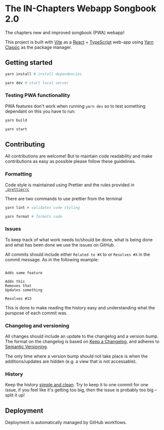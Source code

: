 # The IN-Chapters Webapp Songbook 2.0

The chapters new and improved songbook (PWA) webapp!

This project is built with [Vite](https://vitest.dev) as a [React](https://reactjs.org) + [TypeScript](https://www.typescriptlang.org) web-app using [Yarn Classic](https://classic.yarnpkg.com/) as the package manager.

## Getting started

```sh
yarn install # install dependencies

yarn dev # start local server
```

### Testing PWA functionallity

PWA features don't work when running `yarn dev` so to test something dependant on this you have to run:

```sh
yarn build

yarn start
```

## Contributing

All contributions are welcome! But to maintain code readability and make contributions as easy as possible please follow these guidelines.

### Formatting

Code style is maintained using Prettier and the rules provided in [`.prettierrc`](./.prettierrc)

There are two commands to use prettier from the terminal

```sh
yarn lint # validates code styling

yarn format # formats code
```

### Issues

To keep track of what work needs to/should be done, what is being done and what has been done we use the issues on GitHub.

All commits should include either `Related to #X` to or `Resolves #X` in the commit message. As in the following example:

```

Adds some feature

Adds this
Removes that
Updates something

Resolves #13
```

This is done to make reading the history easy and understanding what the purspose of each commit was.

### Changelog and versioning

All changes should include an update to the changelog and a version bump. The format on the changelog is based on [Keep a Changelog](https://keepachangelog.com/en/1.0.0/), and adheres to [Semantic Versioning](https://semver.org/spec/v2.0.0.html).

The only time where a version bump should not take place is when the additions/updates are hidden (e.g. a view that is not accessable).

### History

Keep the history [simple and clean](https://www.youtube.com/watch?v=B1nDzB1P8GM). Try to keep it to one commit for one issue, if you feel like it's getting too big, then the issue is probably too big – split it up!

## Deployment

Deployment is automatically managed by GitHub workflows.
